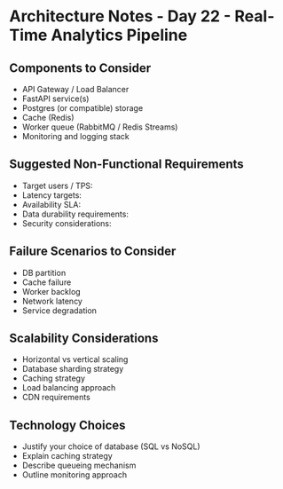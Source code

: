 # Architecture Notes - Day 22 - Real-Time Analytics Pipeline

## Components to Consider
- API Gateway / Load Balancer
- FastAPI service(s)
- Postgres (or compatible) storage
- Cache (Redis)
- Worker queue (RabbitMQ / Redis Streams)
- Monitoring and logging stack

## Suggested Non-Functional Requirements
- Target users / TPS:
- Latency targets:
- Availability SLA:
- Data durability requirements:
- Security considerations:

## Failure Scenarios to Consider
- DB partition
- Cache failure
- Worker backlog
- Network latency
- Service degradation

## Scalability Considerations
- Horizontal vs vertical scaling
- Database sharding strategy
- Caching strategy
- Load balancing approach
- CDN requirements

## Technology Choices
- Justify your choice of database (SQL vs NoSQL)
- Explain caching strategy
- Describe queueing mechanism
- Outline monitoring approach
